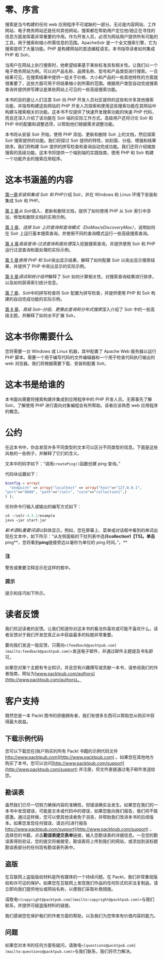 # 零、序言

搜索是当今构建的任何 web 应用程序不可或缺的一部分。无论是内容网站、工作网站、电子商务网站还是任何其他网站，搜索都在帮助用户定位他/她正在寻找的信息方面发挥着非常重要的作用。作为开发人员，必须为网站用户提供所有可能的工具，用于搜索和缩小所需信息的范围。ApacheSolr 是一个全文搜索引擎，它为搜索提供了大量功能。PHP 是构建网站的首选编程语言。本书指导读者如何集成 PHP 和 Solr。

当用户在网站上执行搜索时，他希望结果基于某些标准具有相关性。让我们以一个电子商务网站为例。可以对产品名称、品牌名称、型号和产品类型进行搜索。一旦结果可见，在搜索结果中提供一组关于价格、大小和产品的一些其他特性的方面就很重要了，这些方面可用于将结果缩小到所需的范围。根据用户类型自动完成搜索查询并提供拼写建议是某些网站上可见的一些高级搜索功能。

本书的目的是让人们注意 Solr 向 PHP 开发人员社区提供的这些和许多其他搜索功能，并指导构建这些网站的 PHP 开发人员探索和使用这些搜索功能在其网站中构建与搜索相关的功能。这本书不仅提供了快速开发搜索功能的快速 PHP 代码，而且还深入介绍了该功能在 Solr 端的实际工作方式。高级用户还将讨论 Solr 和 PHP 中的配置和调整选项，以帮助他们根据需求调整功能。

本书将从安装 Solr 开始，使用 PHP 添加、更新和删除 Solr 上的文档，然后探索 Solr 搜索提供的功能。我们将探讨 Solr 提供的特性，如刻面、分组、增强和结果排序。我们将构建 Solr 提供的拼写检查和查询自动完成功能。我们还将介绍缩放搜索的高级功能。这本书将提供一个端到端的实践指南，使用 PHP 和 Solr 构建一个功能齐全的搜索应用程序。

# 这本书涵盖的内容

[第一章](1.html "Chapter 1. Installing and Integrating Solr and PHP")*安装和集成 Solr 和 PHP*介绍 Solr，并在 Windows 和 Linux 环境下安装和集成 Solr 和 PHP。

[第 2 章](2.html "Chapter 2. Inserting, Updating, and Deleting Documents from Solr")*从 Solr*插入、更新和删除文档，提供了如何使用 PHP 从 Solr 索引中添加、修改和删除文档的实用示例。

[第 3 章](3.html "Chapter 3. Select Query on Solr and Query Modes (DisMax/eDisMax)")、*选择 Solr 上的查询和查询模式（DisMax/eDiscoveryMax）*，说明如何在 Solr 上运行基本搜索查询，并使用不同的查询模式运行一些高级搜索查询。

[第 4 章](4.html "Chapter 4. Advanced Queries – Filter Queries and Faceting")*高级查询-过滤查询和面处理*深入挖掘搜索查询，并提供使用 Solr 和 PHP 运行过滤查询和面处理的实际示例。

[第 5 章](5.html "Chapter 5. Highlighting Results Using PHP and Solr")*使用 PHP 和 Solr*突出显示结果，解释了如何配置 Solr 以突出显示搜索结果，并提供了 PHP 中突出显示的实际示例。

[第 6 章](6.html "Chapter 6. Debug and Stats Component")*调试和统计组件*解释了 Solr 如何计算相关性，对搜索查询结果进行排序，以及如何获得索引统计信息。

[第 7 章](7.html "Chapter 7. Spell Check in Solr")、*Solr*中的拼写检查将 Solr 配置为拼写检查，并提供使用 PHP 和 Solr 构建的自动完成功能的实际示例。

[第 8 章](8.html "Chapter 8. Advanced Solr – Grouping, the MoreLikeThis Query, and Distributed Search")、*高级 Solr–分组、更像此查询和分布式搜索*深入介绍了 Solr 中的一些高级主题，并解释了如何水平扩展 Solr。

# 这本书你需要什么

您将需要一台 Windows 或 Linux 机器，其中配置了 Apache Web 服务器以运行 PHP 脚本。需要一个用于编写代码的文件编辑器和一个用于检查代码执行输出的 web 浏览器。我们将根据需要下载、安装和配置 Solr。

# 这本书是给谁的

本书面向需要将搜索构建并集成到应用程序中的 PHP 开发人员。无需事先了解 Solr。了解使用 PHP 进行面向对象编程会有所帮助。读者应该熟悉 web 应用程序的概念。

# 公约

在这本书中，你会发现许多不同类型的文本可以区分不同类型的信息。下面是这些风格的一些例子，并解释了它们的含义。

文本中的码字如下：“调用`createPing()`函数创建 ping 查询。”

代码块设置如下：

```php
$config = array(
  "endpoint" => array("localhost" => array("host"=>"127.0.0.1",
"port"=>"8080", "path"=>"/solr", "core"=>"collection1",)
) );
```

任何命令行输入或输出的编写方式如下：

```php
cd ~/solr-4.3.1/example
java –jar start.jar

```

*新术语*和*重要词语*以斜体显示。例如，您在屏幕上、菜单或对话框中看到的单词出现在文本中，如下所示：“从左侧面板的下拉列表中选择**collection1【T5]。单击**ping**，您将看到**ping**链接旁边以毫秒为单位的 ping 时间。”。**

### 注

警告或重要注释显示在这样的框中。

### 提示

提示和技巧如下所示。

# 读者反馈

我们欢迎读者的反馈。让我们知道你对这本书的看法你喜欢或可能不喜欢什么。读者反馈对于我们开发您真正从中获益最多的标题非常重要。

要向我们发送一般反馈，只需向`<[feedback@packtpub.com](mailto:feedback@packtpub.com)>`发送电子邮件，并通过邮件主题提及书名即可。

如果您对某个主题有专业知识，并且您有兴趣撰写或贡献一本书，请参阅我们的作者指南，网址为[www.packtpub.com/authors](http://www.packtpub.com/authors)。

# 客户支持

既然您是一本 Packt 图书的骄傲拥有者，我们有很多东西可以帮助您从购买中获得最大收益。

## 下载示例代码

您可以下载您在[账户购买的所有 Packt 书籍的示例代码文件 http://www.packtpub.com](http://www.packtpub.com) 。如果您在其他地方购买了本书，您可以访问[http://www.packtpub.com/support](http://www.packtpub.com/support) 并注册，将文件直接通过电子邮件发送给您。

## 勘误表

虽然我们已尽一切努力确保内容的准确性，但错误确实会发生。如果您在我们的一本书中发现错误，可能是文本或代码中的错误，如果您能向我们报告，我们将不胜感激。通过这样做，您可以使其他读者免于沮丧，并帮助我们改进本书的后续版本。如果您发现任何错误，请访问[进行报告 http://www.packtpub.com/support](http://www.packtpub.com/support) ，选择您的书籍，点击**勘误表****提交****表单**链接，输入您勘误表的详细信息。一旦您的勘误表得到验证，您的提交将被接受，勘误表将上传到我们的网站，或添加到该标题勘误表部分的任何现有勘误表列表中。

## 盗版

在互联网上盗版版权材料是所有媒体的一个持续问题。在 Packt，我们非常重视版权和许可证的保护。如果您在互联网上发现我们作品的任何形式的非法复制品，请立即向我们提供地址或网站名称，以便我们采取补救措施。

请致电`<[copyright@packtpub.com](mailto:copyright@packtpub.com)>`与我们联系，并提供可疑盗版材料的链接。

我们感谢您在保护我们的作者方面的帮助，以及我们为您带来有价值内容的能力。

## 问题

如果您对本书的任何方面有疑问，请致电`<[questions@packtpub.com](mailto:questions@packtpub.com)>`与我们联系，我们将尽力解决。